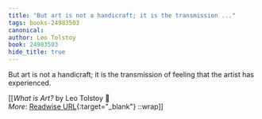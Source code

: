 ```yaml
---
title: "But art is not a handicraft; it is the transmission ..."
tags: books-24983503
canonical: 
author: Leo Tolstoy
book: 24983503
hide_title: true
---
```


But art is not a handicraft; it is the transmission of feeling that the artist has experienced.


[[<cite>_What is Art?_</cite> by Leo Tolstoy 📕<br>
_More_: [Readwise URL](https://readwise.io/open/486155143){:target="_blank"}
::wrap]]